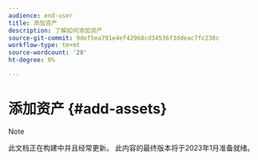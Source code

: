 ```yaml
---
audience: end-user
title: 添加资产
description: 了解如何添加资产
source-git-commit: 9def5ea791e4ef42968cd34536f3ddeac7fc238c
workflow-type: tm+mt
source-wordcount: '28'
ht-degree: 0%

---
```



# 添加资产 {#add-assets}

>[!NOTE]
>
>此文档正在构建中并且经常更新。 此内容的最终版本将于2023年1月准备就绪。